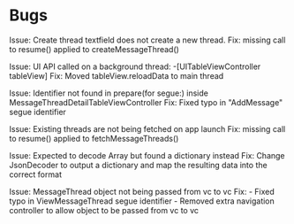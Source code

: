 #  Bugs
Issue: Create thread textfield does not create a new thread.
Fix: missing call to resume() applied to createMessageThread()

Issue: UI API called on a background thread: -[UITableViewController tableView]
Fix: Moved tableView.reloadData to main thread

Issue: Identifier not found in prepare(for segue:) inside MessageThreadDetailTableViewController
Fix: Fixed typo in "AddMessage" segue identifier

Issue: Existing threads are not being fetched on app launch
Fix: missing call to resume() applied to fetchMessageThreads()

Issue: Expected to decode Array<Any> but found a dictionary instead
Fix: Change JsonDecoder to output a dictionary and map the resulting data into the correct format

Issue: MessageThread object not being passed from vc to vc
Fix:   - Fixed typo in ViewMessageThread segue identifier
         - Removed extra navigation controller to allow object to be passed from vc to vc
